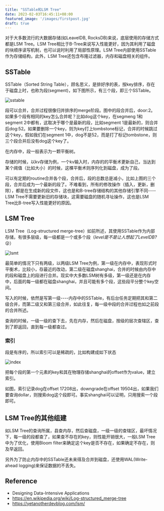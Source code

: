 ```yaml
---
title: "SSTable和LSM Tree"
date: 2023-02-03T16:45:11+08:00
featured_image: '/images/firstpost.jpg'
draft: true
---
```

对于大多数流行的大数据存储(如LeavelDB, RocksDB)来说，底层使用的存储方式都是LSM Tree。LSM Tree相比于B-Tree来说写入性能更好，因为其利用了磁盘的块顺序读写机制，也可以说时利用了局部性原理。LSM Tree内部使用SSTable作为存储结构，此外，LSM Tree还包含布隆过滤器，内存和磁盘相关的组件。

## SSTable
SSTable（Sorted String Table），顾名思义，是排好序的表，按key排序，存在于磁盘上时，也称为段(segment)，如下图所示，有三个段，即三个SSTable。

![sstable](https://yetanotherdevblog.com/content/images/2020/06/output-onlinepngtools--3-.png)

段可以合并，合并过程很像归并排序的merge阶段。图中的段合并后，door:2。如果多个段有相同的key怎么合并呢？比如dog这个key，在segmeng 1和segment 2中都有，这取决于哪个是最新的段，比如segment 1是最新的，则合并后dog:52。如果要删除一个key，则为key打上tombstone标记，合并的时候跳过这个key，假如我们在segment 1中，dog不是52，而是打了标记tombstone，则三个段合并后没有dog这个key了。

在内存中，段一般表示为一颗平衡树。

存储的时候，以kv存储为例，一个kv输入时，内存的的平衡术更新自己，当达到某个阈值（比如大小）的时候，这棵平衡术则序列化到磁盘，成为了段。

可以有定期的routine合并各个段，合并后，段的总数总是减小，比如上图的三个段，合并后成为一个最新的段了。不难看到，所有的修改操作（插入，更新，删除），都是在生成新的段文件，这也是和B-tree存储结构的其他存储引擎不同----LSM Tree不需要更新旧的存储块，这需要磁盘的随机寻址操作，这也是LSM Tree比B-tree写入性能更好的原因。

## LSM Tree
LSM Tree（Log-structured merge-tree）如前所述，其使用SSTable作为内部存储，有很多层级，每一级都是一个或多个段（*level是不是让人想起了LevelDB?* 😜️）

![lsmt](https://upload.wikimedia.org/wikipedia/commons/f/f2/LSM_Tree.png)

最简单的情况下只有两级，以两级LSM Tree为例，第一级在内存中，表现形式时平衡术，比较小，存最近的改动，第二级在磁盘shanghai，合并的时候由内存中的段和磁盘上的段进行合并。现实中大多数LSM树有多级，第一级还是在内存中，后面的每一级都在磁盘shanghai，并且可能有多个段，这些段平分整个key空间。

写入的时候，依然是写第一级----内存中的SSTable，有后台任务定期把其和第二级合并，而第二级又和第三级合并，如此往复，每一级中段的合并过程也如之前段的合并所述。

查询的时候，一级一级的查下去，先在内存，然后在磁盘，按级的层次查辖区，查到了即返回，直到每一级都查过。

### 索引
段是有序的，所以索引可以是稀疏的，比如构建成如下状态

![index](https://yetanotherdevblog.com/content/images/2020/06/output-onlinepngtools--6-.png)

把每个段的第一个元素的key和其在物理存储shanghai的offset作为value，建立索引。

如图，索引记录dog在offset 17208出，downgrade在offset 19504出，如果我们要查询dollar，则搜索dog这个段即可。事实shanghai可以证明，只用搜索一个段即可。

## LSM Tree的其他组建
如LSM Tree的查询所属，县查内存，然后查磁盘，一级一级的查辖区，最坏情况下，每一级的段都查了，如果查不存在的key，则性能开销很大，一般LSM Tree中为了优化，使用Bloom filter来确定这个key是否不存在，如果确定不存在，则及早返回。

另外为了防止内存中的SSTable还未来得及合并到磁盘，还使用WAL(Write-ahead logging)来保证数据的不丢失。

## Reference

+ Designing Data-Intensive Applications
+ https://en.wikipedia.org/wiki/Log-structured_merge-tree
+ https://yetanotherdevblog.com/lsm/
